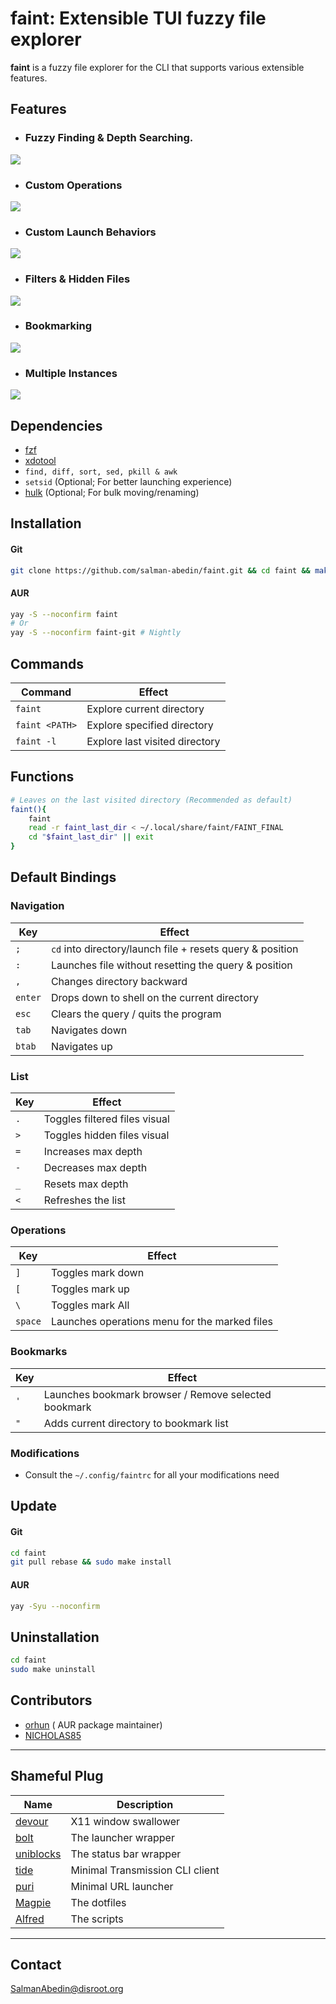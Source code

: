 # faint: Extensible TUI fuzzy file explorer

**faint** is a fuzzy file explorer for the CLI that supports various extensible features.

## Features

- ### Fuzzy Finding & Depth Searching.

![](https://gitlab.com/salman-abedin/assets/-/raw/master/faint.gif)

- ### Custom Operations

![](https://gitlab.com/salman-abedin/assets/-/raw/master/faint-op.gif)

- ### Custom Launch Behaviors

![](https://gitlab.com/salman-abedin/assets/-/raw/master/faint-launch.gif)

- ### Filters & Hidden Files

![](https://gitlab.com/salman-abedin/assets/-/raw/master/faint-filter.gif)

- ### Bookmarking

![](https://gitlab.com/salman-abedin/assets/-/raw/master/faint-bookmark.gif)

- ### Multiple Instances

![](https://gitlab.com/salman-abedin/assets/-/raw/master/faint-multi.gif)

## Dependencies

- [fzf](https://github.com/junegunn/fzf)
- [xdotool](https://github.com/jordansissel/xdotool)
- `find, diff, sort, sed, pkill & awk`
- `setsid` (Optional; For better launching experience)
- [hulk](https://github.com/salman-abedin/alfred/blob/master/src/hulk) (Optional; For bulk moving/renaming)

## Installation

#### Git

```sh
git clone https://github.com/salman-abedin/faint.git && cd faint && make && sudo make install
```

#### AUR

```sh
yay -S --noconfirm faint
# Or
yay -S --noconfirm faint-git # Nightly
```

## Commands

| Command        | Effect                         |
| -------------- | ------------------------------ |
| `faint`        | Explore current directory      |
| `faint <PATH>` | Explore specified directory    |
| `faint -l`     | Explore last visited directory |

## Functions

```sh
# Leaves on the last visited directory (Recommended as default)
faint(){
    faint
    read -r faint_last_dir < ~/.local/share/faint/FAINT_FINAL
    cd "$faint_last_dir" || exit
}
```

## Default Bindings

### Navigation

| Key     | Effect                                                    |
| ------- | --------------------------------------------------------- |
| `;`     | `cd` into directory/launch file + resets query & position |
| `:`     | Launches file without resetting the query & position      |
| `,`     | Changes directory backward                                |
| `enter` | Drops down to shell on the current directory              |
| `esc`   | Clears the query / quits the program                      |
| `tab`   | Navigates down                                            |
| `btab`  | Navigates up                                              |

### List

| Key | Effect                        |
| --- | ----------------------------- |
| `.` | Toggles filtered files visual |
| `>` | Toggles hidden files visual   |
| `=` | Increases max depth           |
| `-` | Decreases max depth           |
| `_` | Resets max depth              |
| `<` | Refreshes the list            |

### Operations

| Key     | Effect                                        |
| ------- | --------------------------------------------- |
| `]`     | Toggles mark down                             |
| `[`     | Toggles mark up                               |
| `\`     | Toggles mark All                              |
| `space` | Launches operations menu for the marked files |

### Bookmarks

| Key | Effect                                               |
| --- | ---------------------------------------------------- |
| `'` | Launches bookmark browser / Remove selected bookmark |
| `"` | Adds current directory to bookmark list              |

### Modifications

- Consult the `~/.config/faintrc` for all your modifications need

## Update

#### Git

```sh
cd faint
git pull rebase && sudo make install
```

#### AUR

```sh
yay -Syu --noconfirm
```

## Uninstallation

```sh
cd faint
sudo make uninstall
```

## Contributors

- [orhun](https://github.com/orhun) ( AUR package maintainer)
- [NICHOLAS85](https://github.com/NICHOLAS85)

---

## Shameful Plug

| Name                                                    | Description                     |
| ------------------------------------------------------- | ------------------------------- |
| [devour](https://github.com/salman-abedin/devour)       | X11 window swallower            |
| [bolt](https://github.com/salman-abedin/bolt)           | The launcher wrapper            |
| [uniblocks](https://github.com/salman-abedin/uniblocks) | The status bar wrapper          |
| [tide](https://github.com/salman-abedin/tide)           | Minimal Transmission CLI client |
| [puri](https://github.com/salman-abedin/puri)           | Minimal URL launcher            |
| [Magpie](https://github.com/salman-abedin/magpie)       | The dotfiles                    |
| [Alfred](https://github.com/salman-abedin/alfred)       | The scripts                     |

---

## Contact

SalmanAbedin@disroot.org
